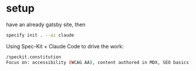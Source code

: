 # setup

have an already gatsby site, then

```sh
specify init . --ai claude
```

Using Spec-Kit + Claude Code to drive the work:

```sh
/speckit.constitution
Focus on: accessibility (WCAG AA), content authored in MDX, SEO basics, performance budgets, consistent components & tokens, clean TypeScript, and unit tests where relevant.
```
